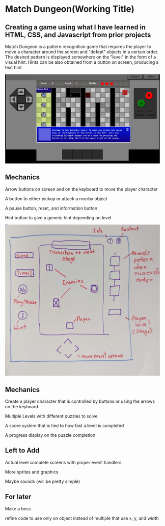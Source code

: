 # Match Dungeon(Working Title)

## Creating a game using what I have learned in HTML, CSS, and Javascript from prior projects

Match Dungeon is a pattern recognition game that requires the player to move a character around the screen and "defeat" objects in a certain order.
The desired pattern is displayed somewhere on the "level" in the form of a visual hint.
Hints can be also obtained from a button on screen, producing a text hint.

![](https://github.com/Gyro-trix/MatchDungeon/blob/main/AlphaVersionScreenShotOctober192023.jpg)

## Mechanics

Arrow buttons on screen and on the keyboard to move the player character

A button to either pickup or attack a nearby object

A pause button, reset, and information button

Hint button to give a generic hint depending on level

![](https://github.com/Gyro-trix/MatchDungeon/blob/main/matchDungeonDiagramDraft.jpg)

## Mechanics

Create a player character that is controlled by buttons or using the arrows on the keyboard.

Multiple Levels with different puzzles to solve

A score system that is tied to how fast a level is completed

A progress display on the puzzle completion

## Left to Add

Actual level complete screens with proper event handlers.

More sprites and graphics

Maybe sounds (will be pretty simple)

## For later

Make a boss

refine code to use only on object instead of multiple that use x, y, and width

